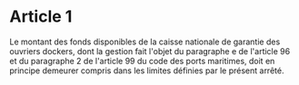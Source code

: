 # Article 1

Le montant des fonds disponibles de la caisse nationale de garantie des ouvriers dockers, dont la gestion fait l'objet du paragraphe e de l'article 96 et du paragraphe 2 de l'article 99 du code des ports maritimes, doit en principe demeurer compris dans les limites définies par le présent arrêté.
